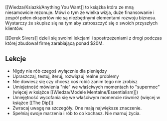 [[Wiedza/Ksiazki/Anything You Want]] to książka która ze mną niesamowicie rezonuje. Mówi o tym że wielka wizja, duże finansowanie i zespół pełen ekspertów nie są niezbędnymi elementami rozwoju biznesu. Wystarczy że skupisz się na tym aby zatroszczyć się o swoich przyszłych klientów.  
  
[[Derek Sivers]] dzieli się swoimi lekcjami i spostrzeżeniami z drogi podczas której zbudował firmę zarabiającą ponad $20M.  
  
## Lekcje
- Nigdy nie rób czegoś wyłącznie dla pieniędzy  
- Upraszczaj, testuj, iteruj, rozwiązuj realne problemy
- Nie dowiesz się czy chcesz coś robić zanim tego nie zrobisz  
- Umiejetność mówienia "nie" we właściwych momentach to "supermoc" (więcej w książce [[Wiedza/Modele Mentalne/Essentialism]])  
- Umiejętność wycofania się we właściwym momencie również (więcej w książce [[The Dip]])  
- Zwracaj uwagę na szczegóły. One mają największe znaczenie.
- Spełniaj swoje marzenia i rób to co kochasz. Nie marnuj życia.